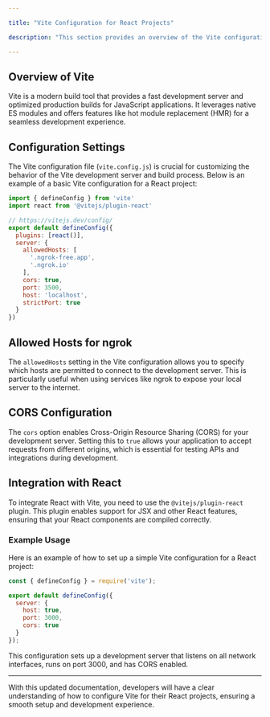 ```yaml
---

title: "Vite Configuration for React Projects"

description: "This section provides an overview of the Vite configuration file and its role in setting up a React project."

---
```


## Overview of Vite

Vite is a modern build tool that provides a fast development server and optimized production builds for JavaScript applications. It leverages native ES modules and offers features like hot module replacement (HMR) for a seamless development experience.

## Configuration Settings

The Vite configuration file (`vite.config.js`) is crucial for customizing the behavior of the Vite development server and build process. Below is an example of a basic Vite configuration for a React project:

```javascript
import { defineConfig } from 'vite'
import react from '@vitejs/plugin-react'

// https://vitejs.dev/config/
export default defineConfig({
  plugins: [react()],
  server: {
    allowedHosts: [
      '.ngrok-free.app',
      '.ngrok.io'
    ],
    cors: true,
    port: 3500,
    host: 'localhost',
    strictPort: true
  }
})
```

## Allowed Hosts for ngrok

The `allowedHosts` setting in the Vite configuration allows you to specify which hosts are permitted to connect to the development server. This is particularly useful when using services like ngrok to expose your local server to the internet.

## CORS Configuration

The `cors` option enables Cross-Origin Resource Sharing (CORS) for your development server. Setting this to `true` allows your application to accept requests from different origins, which is essential for testing APIs and integrations during development.

## Integration with React

To integrate React with Vite, you need to use the `@vitejs/plugin-react` plugin. This plugin enables support for JSX and other React features, ensuring that your React components are compiled correctly.

### Example Usage

Here is an example of how to set up a simple Vite configuration for a React project:

```javascript
const { defineConfig } = require('vite');

export default defineConfig({
  server: {
    host: true,
    port: 3000,
    cors: true
  }
});
```

This configuration sets up a development server that listens on all network interfaces, runs on port 3000, and has CORS enabled.

--- 

With this updated documentation, developers will have a clear understanding of how to configure Vite for their React projects, ensuring a smooth setup and development experience.